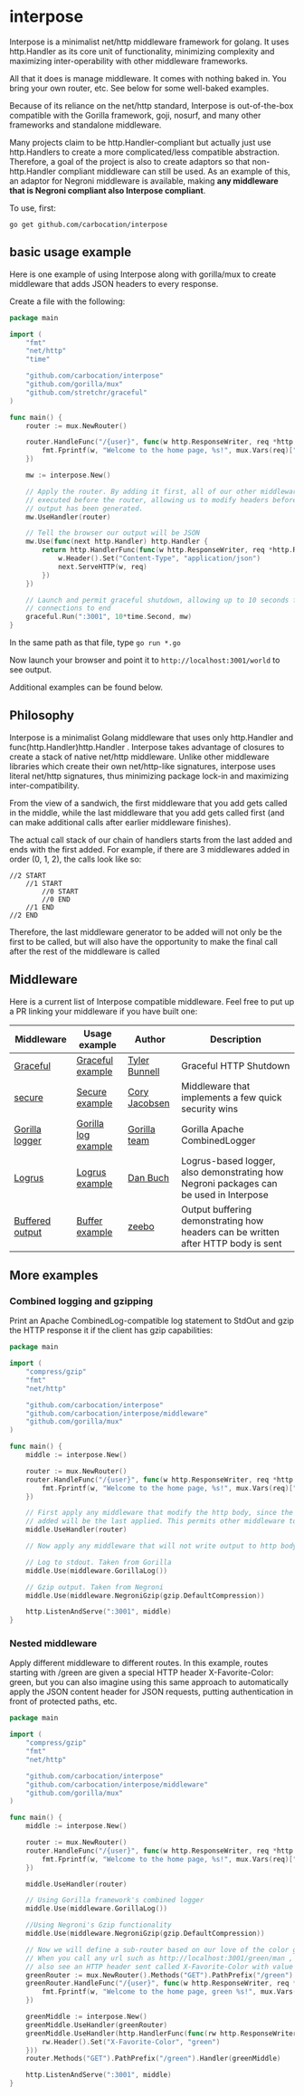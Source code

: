 interpose
=========

Interpose is a minimalist net/http middleware framework for golang. It uses 
http.Handler as its core unit of functionality, minimizing complexity
and maximizing inter-operability with other middleware frameworks.

All that it does is manage middleware. It comes with nothing baked in. You 
bring your own router, etc. See below for some well-baked examples.

Because of its reliance on the net/http standard, Interpose is out-of-the-box 
compatible with the Gorilla framework, goji, nosurf, and many other frameworks and 
standalone middleware. 

Many projects claim to be http.Handler-compliant but actually just use http.Handlers 
to create a more complicated/less compatible abstraction. Therefore, a goal of the 
project is also to create adaptors so that non-http.Handler compliant middleware can 
still be used. As an example of this, an adaptor for Negroni middleware is available, 
making **any middleware that is Negroni compliant also Interpose compliant**. 

To use, first:

`go get github.com/carbocation/interpose`

## basic usage example

Here is one example of using Interpose along with gorilla/mux to create
middleware that adds JSON headers to every response.

Create a file with the following:

```go
package main

import (
	"fmt"
	"net/http"
	"time"

	"github.com/carbocation/interpose"
	"github.com/gorilla/mux"
	"github.com/stretchr/graceful"
)

func main() {
	router := mux.NewRouter()

	router.HandleFunc("/{user}", func(w http.ResponseWriter, req *http.Request) {
		fmt.Fprintf(w, "Welcome to the home page, %s!", mux.Vars(req)["user"])
	})

	mw := interpose.New()

	// Apply the router. By adding it first, all of our other middleware will be
	// executed before the router, allowing us to modify headers before any
	// output has been generated.
	mw.UseHandler(router)

	// Tell the browser our output will be JSON
	mw.Use(func(next http.Handler) http.Handler {
		return http.HandlerFunc(func(w http.ResponseWriter, req *http.Request) {
			w.Header().Set("Content-Type", "application/json")
			next.ServeHTTP(w, req)
		})
	})

	// Launch and permit graceful shutdown, allowing up to 10 seconds for existing
	// connections to end
	graceful.Run(":3001", 10*time.Second, mw)
}
```

In the same path as that file, type `go run *.go`

Now launch your browser and point it to `http://localhost:3001/world` to see output.

Additional examples can be found below.

## Philosophy

Interpose is a minimalist Golang middleware that uses only http.Handler and
func(http.Handler)http.Handler . Interpose takes advantage of closures to create
a stack of native net/http middleware. Unlike other middleware libraries which
create their own net/http-like signatures, interpose uses literal net/http
signatures, thus minimizing package lock-in and maximizing inter-compatibility.

From the view of a sandwich, the first middleware that you add gets called in
the middle, while the last middleware that you add gets called first (and can
make additional calls after earlier middleware finishes).

The actual call stack of our chain of handlers starts from the last
added and ends with the first added. For example, if there are 3
middlewares added in order (0, 1, 2), the calls look like so:

	//2 START
		//1 START
			//0 START
			//0 END
		//1 END
	//2 END

Therefore, the last middleware generator to be added will not only be
the first to be called, but will also have the opportunity to make the
final call after the rest of the middleware is called

## Middleware

Here is a current list of Interpose compatible middleware. Feel free to put up a PR linking your middleware if you have built one:


| Middleware | Usage example | Author | Description |
| -----------|---------------|--------|-------------|
| [Graceful](https://github.com/stretchr/graceful) | [Graceful example](https://github.com/carbocation/interpose/blob/master/examples/graceful/main.go) | [Tyler Bunnell](https://github.com/tylerb) | Graceful HTTP Shutdown |
| [secure](https://github.com/unrolled/secure) | [Secure example](https://github.com/carbocation/interpose/blob/master/examples/secure/main.go) | [Cory Jacobsen](https://github.com/unrolled) | Middleware that implements a few quick security wins |
| [Gorilla logger](https://github.com/gorilla/handlers) | [Gorilla log example](https://github.com/carbocation/interpose/blob/master/examples/gorillalog/main.go) | [Gorilla team](https://github.com/gorilla/) | Gorilla Apache CombinedLogger |
| [Logrus](https://github.com/meatballhat/negroni-logrus) | [Logrus example](https://github.com/carbocation/interpose/blob/master/examples/adaptors/logrus/main.go) | [Dan Buch](https://github.com/meatballhat) | Logrus-based logger, also demonstrating how Negroni packages can be used in Interpose |
| [Buffered output](https://github.com/goods/httpbuf) | [Buffer example](https://github.com/carbocation/interpose/blob/master/examples/buffer/main.go) | [zeebo](https://github.com/zeebo) | Output buffering demonstrating how headers can be written after HTTP body is sent |

## More examples

### Combined logging and gzipping

Print an Apache CombinedLog-compatible log statement to StdOut and 
gzip the HTTP response it if the client has gzip capabilities:

```go
package main

import (
	"compress/gzip"
	"fmt"
	"net/http"

	"github.com/carbocation/interpose"
	"github.com/carbocation/interpose/middleware"
	"github.com/gorilla/mux"
)

func main() {
	middle := interpose.New()

	router := mux.NewRouter()
	router.HandleFunc("/{user}", func(w http.ResponseWriter, req *http.Request) {
		fmt.Fprintf(w, "Welcome to the home page, %s!", mux.Vars(req)["user"])
	})

	// First apply any middleware that modify the http body, since the first
	// added will be the last applied. This permits other middleware to alter headers
	middle.UseHandler(router)

	// Now apply any middleware that will not write output to http body

	// Log to stdout. Taken from Gorilla
	middle.Use(middleware.GorillaLog())

	// Gzip output. Taken from Negroni
	middle.Use(middleware.NegroniGzip(gzip.DefaultCompression))

	http.ListenAndServe(":3001", middle)
}

```

### Nested middleware

Apply different middleware to different routes. In this example, 
routes starting with /green are given a special HTTP header X-Favorite-Color: green, 
but you can also imagine using this same approach to automatically apply 
the JSON content header for JSON requests, putting authentication in front of
protected paths, etc.

```go
package main

import (
	"compress/gzip"
	"fmt"
	"net/http"

	"github.com/carbocation/interpose"
	"github.com/carbocation/interpose/middleware"
	"github.com/gorilla/mux"
)

func main() {
	middle := interpose.New()

	router := mux.NewRouter()
	router.HandleFunc("/{user}", func(w http.ResponseWriter, req *http.Request) {
		fmt.Fprintf(w, "Welcome to the home page, %s!", mux.Vars(req)["user"])
	})

	middle.UseHandler(router)

	// Using Gorilla framework's combined logger
	middle.Use(middleware.GorillaLog())

	//Using Negroni's Gzip functionality
	middle.Use(middleware.NegroniGzip(gzip.DefaultCompression))

	// Now we will define a sub-router based on our love of the color green
	// When you call any url such as http://localhost:3001/green/man , you will
	// also see an HTTP header sent called X-Favorite-Color with value "green"
	greenRouter := mux.NewRouter().Methods("GET").PathPrefix("/green").Subrouter() //Headers("Accept", "application/json")
	greenRouter.HandleFunc("/{user}", func(w http.ResponseWriter, req *http.Request) {
		fmt.Fprintf(w, "Welcome to the home page, green %s!", mux.Vars(req)["user"])
	})

	greenMiddle := interpose.New()
	greenMiddle.UseHandler(greenRouter)
	greenMiddle.UseHandler(http.HandlerFunc(func(rw http.ResponseWriter, req *http.Request) {
		rw.Header().Set("X-Favorite-Color", "green")
	}))
	router.Methods("GET").PathPrefix("/green").Handler(greenMiddle)

	http.ListenAndServe(":3001", middle)
}

```